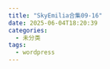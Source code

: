 ```yaml
---
title: "SkyEmilia合集09-16"
date: 2025-06-04T18:20:39
categories:
  - 未分类
tags:
  - wordpress
---
```





